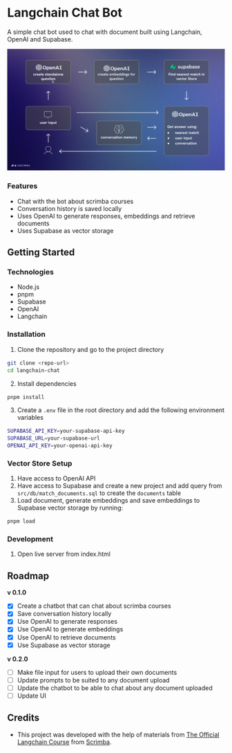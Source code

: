 # Langchain Chat Bot

A simple chat bot used to chat with document built using Langchain, OpenAI and Supabase.

![Langchain Chat](./public/langchain_chat_flow.png)

### Features

- Chat with the bot about scrimba courses
- Conversation history is saved locally
- Uses OpenAI to generate responses, embeddings and retrieve documents
- Uses Supabase as vector storage

## Getting Started

### Technologies

- Node.js
- pnpm
- Supabase
- OpenAI
- Langchain

### Installation

1. Clone the repository and go to the project directory

```bash
git clone <repo-url>
cd langchain-chat
```

2. Install dependencies

```bash
pnpm install
```

3. Create a `.env` file in the root directory and add the following environment variables

```bash
SUPABASE_API_KEY=your-supabase-api-key
SUPABASE_URL=your-supabase-url
OPENAI_API_KEY=your-openai-api-key
```

### Vector Store Setup

1. Have access to OpenAI API
2. Have access to Supabase and create a new project and add query from `src/db/match_documents.sql` to create the `documents` table
3. Load document, generate embeddings and save embeddings to Supabase vector storage by running:

```bash
pnpm load
```

### Development

1. Open live server from index.html

## Roadmap

**v 0.1.0**

- [x] Create a chatbot that can chat about scrimba courses
- [x] Save conversation history locally
- [x] Use OpenAI to generate responses
- [x] Use OpenAI to generate embeddings
- [x] Use OpenAI to retrieve documents
- [x] Use Supabase as vector storage

**v 0.2.0**

- [ ] Make file input for users to upload their own documents
- [ ] Update prompts to be suited to any document upload
- [ ] Update the chatbot to be able to chat about any document uploaded
- [ ] Update UI

## Credits

- This project was developed with the help of materials from [The Official Langchain Course](https://v2.scrimba.com/the-official-langchainjs-course-c02t) from [Scrimba](https://v2.scrimba.com/).
